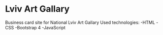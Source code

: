 # Lviv Art Gallary
Business card site for National Lviv Art Gallary
Used technologies:
-HTML
-CSS
-Bootstrap 4
-JavaScript
